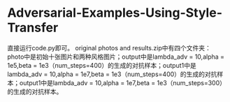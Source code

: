 # Adversarial-Examples-Using-Style-Transfer
直接运行code.py即可。
original photos and results.zip中有四个文件夹：photo中是初始十张图片和两种风格图片；output中是lambda_adv = 10,alpha = 1e5,beta = 1e3（num_steps=400）的生成的对抗样本；output1中是lambda_adv = 10,alpha = 1e7,beta = 1e3（num_steps=400）的生成的对抗样本；output1中是lambda_adv = 10,alpha = 1e7,beta = 1e3（num_steps=300）的生成的对抗样本。
